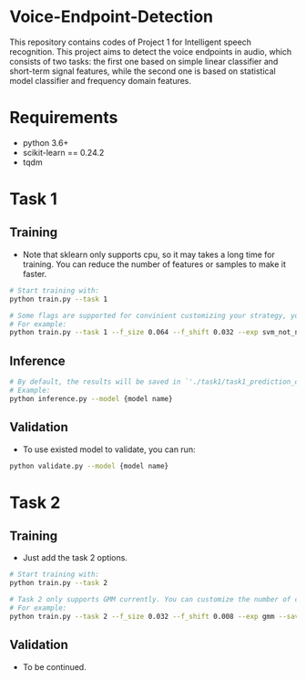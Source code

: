 #  Voice-Endpoint-Detection

This repository contains codes of Project 1 for Intelligent speech recognition. This project
aims to detect the voice endpoints in audio, which consists of two tasks: the first one based 
on simple linear classifier and short-term signal features, while the second one
is based on statistical model classifier and frequency domain features.

# Requirements
- python 3.6+
- scikit-learn == 0.24.2
- tqdm

# Task 1

## Training
- Note that sklearn only supports cpu, so it may takes a long time for training. You can reduce the number of features
or samples to make it faster.
```bash
# Start training with: 
python train.py --task 1

# Some flags are supported for convinient customizing your strategy, you can check them in train.py.
# For example: 
python train.py --task 1 --f_size 0.064 --f_shift 0.032 --exp svm_not_normalized --model svm
```

## Inference
```bash
# By default, the results will be saved in `'./task1/task1_prediction_on_test'`. Please refer to the code for all flags.
# Example:
python inference.py --model {model name}
```

## Validation
- To use existed model to validate, you can run:
```bash
python validate.py --model {model name}
```
# Task 2
## Training

- Just add the task 2 options.
```bash
# Start training with: 
python train.py --task 2

# Task 2 only supports GMM currently. You can customize the number of components.
# For example: 
python train.py --task 2 --f_size 0.032 --f_shift 0.008 --exp gmm --save_name train --n_cpnt 10
```

## Validation
- To be continued.

